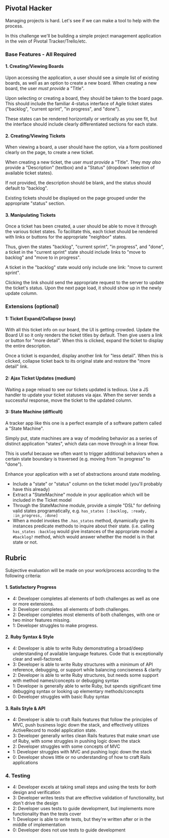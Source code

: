 ## Pivotal Hacker

Managing projects is hard. Let's see if we can make a tool to help with the process.

In this challenge we'll be building a simple project management application in the vein of Pivotal Tracker/Trello/etc.

### Base Features - All Required

#### 1. Creating/Viewing Boards

Upon accessing the application, a user should see a simple list of existing boards,
as well as an option to create a new board. When creating a new board,
the user _must provide_ a "Title".

Upon selecting or creating a board, they should be taken to the board page.
This should include the familiar 4-status interface of Agile ticket states ("backlog", "current sprint", "in progress", and "done").

These states can be rendered horizontally or vertically as you see fit,
but the interface should include clearly differentiated sections for
each state.

#### 2. Creating/Viewing Tickets

When viewing a board, a user should have the option, via a form
positioned clearly on the page, to create a new ticket.

When creating a new ticket, the user _must provide_ a "Title". They _may
also_ provide a "Description" (textbox) and a "Status" (dropdown selection of available ticket states).

If not provided, the description should be blank, and the status should default to "backlog".

Existing tickets should be displayed on the page grouped under the appropriate
"status" section.

#### 3. Manipulating Tickets

Once a ticket has been created, a user should be able to move it through
the various ticket states. To facilitate this, each ticket should be
rendered with links or buttons for the appropriate "neighbor" states.

Thus, given the states "backlog", "current sprint", "in progress", and
"done", a ticket in the "current sprint" state should include links to
"move to backlog" and "move to in progress".

A ticket in the "backlog" state would only include one link: "move to
current sprint".

Clicking the link should send the appropriate request to the server to
update the ticket's status. Upon the next page load, it should show up
in the newly update column.

### Extensions (optional)

#### 1: Ticket Expand/Collapse (easy)

With all this ticket info on our board, the UI is getting crowded.
Update the Board UI so it only renders the ticket titles by default.
Then give users a link or button for "more detail". When this is
clicked, expand the ticket to display the entire description.

Once a ticket is expanded, display another link for "less detail". When
this is clicked, collapse ticket back to its original state and restore
the "more detail" link.

#### 2: Ajax Ticket Updates (medium)

Waiting a page reload to see our tickets updated is tedious. Use a JS
handler to update your ticket statuses via ajax. When the server sends a
successful response, move the ticket to the updated column.

#### 3: State Machine (difficult)

A tracker app like this one is a perfect example of a software pattern called a "State Machine".

Simply put, state machines are a way of modeling behavior as a series of
distinct application "states", which data can move through in a linear flow.

This is useful because we often want to trigger additional behaviors when a
certain state boundary is traversed (e.g. moving from "in progress" to "done").

Enhance your application with a set of abstractions around state
modeling.

* Include a "state" or "status" column on the ticket model (you'll probably have
  this already)
* Extract a "StateMachine" module in your application which will be
  included in the Ticket model
* Through the StateMachine module, provide a simple "DSL" for defining valid states programatically,
  e.g. `has_states [:backlog, :ready, :in_progress, :done]`
* When a model invokes the `.has_states` method, dynamically give its
  instances predicate methods to inquire about their state. (i.e.
  calling `has_states :backlog` would give instances of the appropriate
  model a `#backlog?` method, which would answer whether the model is in
  that state or not.

## Rubric

Subjective evaluation will be made on your work/process according to the following criteria:

#### 1. Satisfactory Progress

* 4: Developer completes all elements of both challenges as well as one or more extensions.
* 3: Developer completes all elements of both challenges.
* 2: Developer completes most elements of both challenges, with one or two minor features missing.
* 1: Developer struggles to make progress.

#### 2. Ruby Syntax & Style

* 4: Developer is able to write Ruby demonstrating a broad/deep understanding of available language features. Code that is exceptionally clear and well-factored.
* 3: Developer is able to write Ruby structures with a minimum of API reference, debugging, or support while balancing conciseness & clarity
* 2: Developer is able to write Ruby structures, but needs some support with method names/concepts or debugging syntax
* 1: Developer is generally able to write Ruby, but spends significant time debugging syntax or looking up elementary methods/concepts
* 0: Developer struggles with basic Ruby syntax

#### 3. Rails Style & API

* 4: Developer is able to craft Rails features that follow the principles of MVC, push business logic down the stack, and effectively utilizes ActiveRecord to model application state.
* 3: Developer generally writes clean Rails features that make smart use of Ruby, with some struggles in pushing logic down the stack
* 2: Developer struggles with some concepts of MVC
* 1: Developer struggles with MVC and pushing logic down the stack
* 0: Developer shows little or no understanding of how to craft Rails applications

### 4. Testing

* 4: Developer excels at taking small steps and using the tests for *both* design and verification
* 3: Developer writes tests that are effective validation of functionality, but don't drive the design
* 2: Developer uses tests to guide development, but implements more functionality than the tests cover
* 1: Developer is able to write tests, but they're written after or in the middle of implementation
* 0: Developer does not use tests to guide development
